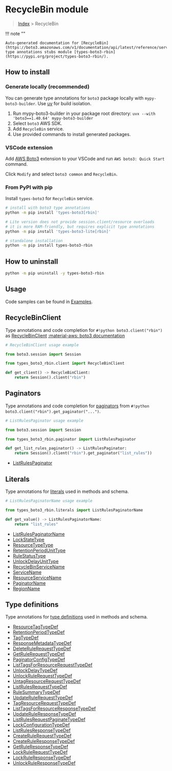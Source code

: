 #  RecycleBin module

> [Index](../README.md) > RecycleBin

!!! note ""

    Auto-generated documentation for [RecycleBin](https://boto3.amazonaws.com/v1/documentation/api/latest/reference/services/rbin.html#recyclebin)
    type annotations stubs module [types-boto3-rbin](https://pypi.org/project/types-boto3-rbin/).

## How to install

### Generate locally (recommended)

You can generate type annotations for `boto3` package locally with `mypy-boto3-builder`.
Use [uv](https://docs.astral.sh/uv/getting-started/installation/) for build isolation.

1. Run mypy-boto3-builder in your package root directory: `uvx --with 'boto3==1.40.64' mypy-boto3-builder`
1. Select `boto3` AWS SDK.
1. Add `RecycleBin` service.
1. Use provided commands to install generated packages.


### VSCode extension

Add [AWS Boto3](https://marketplace.visualstudio.com/items?itemName=Boto3typed.boto3-ide)
extension to your VSCode and run `AWS boto3: Quick Start` command.

Click `Modify` and select `boto3 common` and `RecycleBin`.


### From PyPI with pip

Install `types-boto3` for `RecycleBin` service.

```bash
# install with boto3 type annotations
python -m pip install 'types-boto3[rbin]'

# Lite version does not provide session.client/resource overloads
# it is more RAM-friendly, but requires explicit type annotations
python -m pip install 'types-boto3-lite[rbin]'

# standalone installation
python -m pip install types-boto3-rbin
```



## How to uninstall

```bash
python -m pip uninstall -y types-boto3-rbin
```

## Usage

Code samples can be found in [Examples](./usage.md).

## RecycleBinClient

Type annotations and code completion for  `#!python boto3.client("rbin")` as [RecycleBinClient](./client.md)
[:material-aws: boto3 documentation](https://boto3.amazonaws.com/v1/documentation/api/latest/reference/services/rbin.html#RecycleBin.Client)

```python
# RecycleBinClient usage example

from boto3.session import Session

from types_boto3_rbin.client import RecycleBinClient

def get_client() -> RecycleBinClient:
    return Session().client("rbin")
```


## Paginators

Type annotations and code completion for [paginators](./paginators.md)
from `#!python boto3.client("rbin").get_paginator("...")`.

```python
# ListRulesPaginator usage example

from boto3.session import Session

from types_boto3_rbin.paginator import ListRulesPaginator

def get_list_rules_paginator() -> ListRulesPaginator:
    return Session().client("rbin").get_paginator("list_rules"))
```

- [ListRulesPaginator](./paginators.md#listrulespaginator)









## Literals

Type annotations for [literals](./literals.md) used in methods and schema.

```python
# ListRulesPaginatorName usage example

from types_boto3_rbin.literals import ListRulesPaginatorName

def get_value() -> ListRulesPaginatorName:
    return "list_rules"
```

- [ListRulesPaginatorName](./literals.md#listrulespaginatorname)
- [LockStateType](./literals.md#lockstatetype)
- [ResourceTypeType](./literals.md#resourcetypetype)
- [RetentionPeriodUnitType](./literals.md#retentionperiodunittype)
- [RuleStatusType](./literals.md#rulestatustype)
- [UnlockDelayUnitType](./literals.md#unlockdelayunittype)
- [RecycleBinServiceName](./literals.md#recyclebinservicename)
- [ServiceName](./literals.md#servicename)
- [ResourceServiceName](./literals.md#resourceservicename)
- [PaginatorName](./literals.md#paginatorname)
- [RegionName](./literals.md#regionname)




## Type definitions

Type annotations for [type definitions](./type_defs.md) used in methods and schema.

- [ResourceTagTypeDef](./type_defs.md#resourcetagtypedef)
- [RetentionPeriodTypeDef](./type_defs.md#retentionperiodtypedef)
- [TagTypeDef](./type_defs.md#tagtypedef)
- [ResponseMetadataTypeDef](./type_defs.md#responsemetadatatypedef)
- [DeleteRuleRequestTypeDef](./type_defs.md#deleterulerequesttypedef)
- [GetRuleRequestTypeDef](./type_defs.md#getrulerequesttypedef)
- [PaginatorConfigTypeDef](./type_defs.md#paginatorconfigtypedef)
- [ListTagsForResourceRequestTypeDef](./type_defs.md#listtagsforresourcerequesttypedef)
- [UnlockDelayTypeDef](./type_defs.md#unlockdelaytypedef)
- [UnlockRuleRequestTypeDef](./type_defs.md#unlockrulerequesttypedef)
- [UntagResourceRequestTypeDef](./type_defs.md#untagresourcerequesttypedef)
- [ListRulesRequestTypeDef](./type_defs.md#listrulesrequesttypedef)
- [RuleSummaryTypeDef](./type_defs.md#rulesummarytypedef)
- [UpdateRuleRequestTypeDef](./type_defs.md#updaterulerequesttypedef)
- [TagResourceRequestTypeDef](./type_defs.md#tagresourcerequesttypedef)
- [ListTagsForResourceResponseTypeDef](./type_defs.md#listtagsforresourceresponsetypedef)
- [UpdateRuleResponseTypeDef](./type_defs.md#updateruleresponsetypedef)
- [ListRulesRequestPaginateTypeDef](./type_defs.md#listrulesrequestpaginatetypedef)
- [LockConfigurationTypeDef](./type_defs.md#lockconfigurationtypedef)
- [ListRulesResponseTypeDef](./type_defs.md#listrulesresponsetypedef)
- [CreateRuleRequestTypeDef](./type_defs.md#createrulerequesttypedef)
- [CreateRuleResponseTypeDef](./type_defs.md#createruleresponsetypedef)
- [GetRuleResponseTypeDef](./type_defs.md#getruleresponsetypedef)
- [LockRuleRequestTypeDef](./type_defs.md#lockrulerequesttypedef)
- [LockRuleResponseTypeDef](./type_defs.md#lockruleresponsetypedef)
- [UnlockRuleResponseTypeDef](./type_defs.md#unlockruleresponsetypedef)

